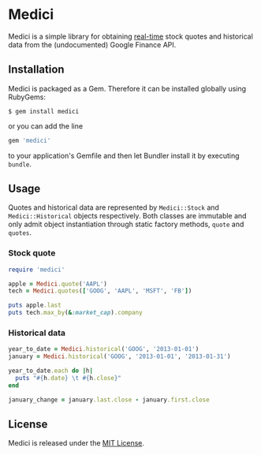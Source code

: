 # Medici

Medici is a simple library for obtaining [real-time](http://www.google.com/googlefinance/disclaimer/#realtime) stock quotes and historical data from the (undocumented) Google Finance API.

## Installation

Medici is packaged as a Gem. Therefore it can be installed globally using RubyGems:

    $ gem install medici

or you can add the line

``` ruby
gem 'medici'
```

to your application's Gemfile and then let Bundler install it by executing `bundle`.

## Usage

Quotes and historical data are represented by `Medici::Stock` and `Medici::Historical` objects respectively. Both classes are immutable and only admit object instantiation through static factory methods, `quote` and `quotes`.

### Stock quote

``` ruby
require 'medici'

apple = Medici.quote('AAPL')
tech = Medici.quotes(['GOOG', 'AAPL', 'MSFT', 'FB'])

puts apple.last
puts tech.max_by(&:market_cap).company
```

### Historical data

``` ruby
year_to_date = Medici.historical('GOOG', '2013-01-01')
january = Medici.historical('GOOG', '2013-01-01', '2013-01-31')

year_to_date.each do |h|
  puts "#{h.date} \t #{h.close}"
end

january_change = january.last.close - january.first.close
```

## License

Medici is released under the [MIT License](http://www.opensource.org/licenses/MIT).